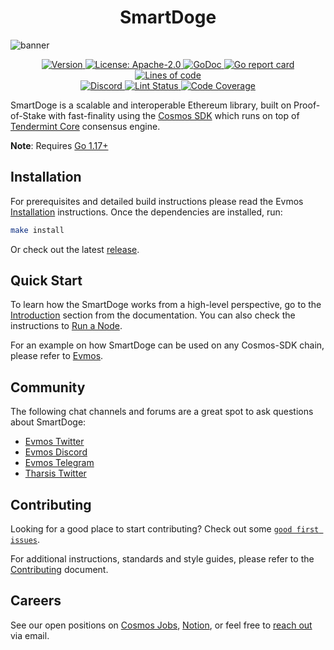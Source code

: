 <!--
parent:
  order: false
-->

<div align="center">
  <h1> SmartDoge </h1>
</div>

![banner](docs/smartdoge.jpg)

<div align="center">
  <a href="https://github.com/SmartDoge/smartdoge/releases/latest">
    <img alt="Version" src="https://img.shields.io/github/tag/tharsis/smartdoge.svg" />
  </a>
  <a href="https://github.com/SmartDoge/smartdoge/blob/main/LICENSE">
    <img alt="License: Apache-2.0" src="https://img.shields.io/github/license/tharsis/smartdoge.svg" />
  </a>
  <a href="https://pkg.go.dev/github.com/SmartDoge/smartdoge">
    <img alt="GoDoc" src="https://godoc.org/github.com/SmartDoge/smartdoge?status.svg" />
  </a>
  <a href="https://goreportcard.com/report/github.com/SmartDoge/smartdoge">
    <img alt="Go report card" src="https://goreportcard.com/badge/github.com/SmartDoge/smartdoge"/>
  </a>
  <a href="https://bestpractices.coreinfrastructure.org/projects/5018">
    <img alt="Lines of code" src="https://img.shields.io/tokei/lines/github/tharsis/smartdoge">
  </a>
</div>
<div align="center">
  <a href="https://discord.gg/trje9XuAmy">
    <img alt="Discord" src="https://img.shields.io/discord/809048090249134080.svg" />
  </a>
  <a href="https://github.com/SmartDoge/smartdoge/actions?query=branch%3Amain+workflow%3ALint">
    <img alt="Lint Status" src="https://github.com/SmartDoge/smartdoge/actions/workflows/lint.yml/badge.svg?branch=main" />
  </a>
  <a href="https://codecov.io/gh/tharsis/smartdoge">
    <img alt="Code Coverage" src="https://codecov.io/gh/tharsis/smartdoge/branch/main/graph/badge.svg" />
  </a>
</div>

SmartDoge is a scalable and interoperable Ethereum library, built on Proof-of-Stake with fast-finality using the [Cosmos SDK](https://github.com/cosmos/cosmos-sdk/) which runs on top of [Tendermint Core](https://github.com/tendermint/tendermint) consensus engine.

**Note**: Requires [Go 1.17+](https://golang.org/dl/)

## Installation

For prerequisites and detailed build instructions please read the Evmos [Installation](https://evmos.dev/quickstart/installation.html) instructions. Once the dependencies are installed, run:

```bash
make install
```

Or check out the latest [release](https://github.com/SmartDoge/smartdoge/releases).

## Quick Start

To learn how the SmartDoge works from a high-level perspective, go to the [Introduction](https://evmos.dev/intro/overview.html) section from the documentation. You can also check the instructions to [Run a Node](https://evmos.dev/quickstart/run_node.html).

For an example on how SmartDoge can be used on any Cosmos-SDK chain, please refer to [Evmos](https://www.github.com/tharsis/evmos).

## Community

The following chat channels and forums are a great spot to ask questions about SmartDoge:

- [Evmos Twitter](https://twitter.com/EvmosOrg)
- [Evmos Discord](https://discord.gg/trje9XuAmy)
- [Evmos Telegram](https://t.me/EvmosOrg)
- [Tharsis Twitter](https://twitter.com/TharsisHQ)

## Contributing

Looking for a good place to start contributing? Check out some [`good first issues`](https://github.com/SmartDoge/smartdoge/issues?q=is%3Aopen+is%3Aissue+label%3A%22good+first+issue%22).

For additional instructions, standards and style guides, please refer to the [Contributing](./CONTRIBUTING.md) document.

## Careers

See our open positions on [Cosmos Jobs](https://jobs.cosmos.network/project/evmos-d0sk1uxuh-remote/), [Notion](https://tharsis.notion.site), or feel free to [reach out](mailto:careers@thars.is) via email.
